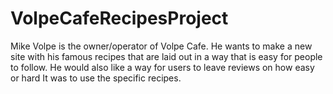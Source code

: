 # VolpeCafeRecipesProject
Mike Volpe is the owner/operator of Volpe Cafe. He wants to make a new site with his famous recipes that are laid out in a way that is easy for people to follow. He would also like a way for users to leave reviews on how easy or hard It was to use the specific recipes.
